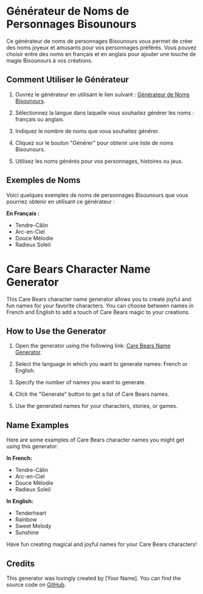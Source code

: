 # Générateur de Noms de Personnages Bisounours

Ce générateur de noms de personnages Bisounours vous permet de créer des noms joyeux et amusants pour vos personnages préférés. Vous pouvez choisir entre des noms en français et en anglais pour ajouter une touche de magie Bisounours à vos créations.

## Comment Utiliser le Générateur

1. Ouvrez le générateur en utilisant le lien suivant : [Générateur de Noms Bisounours](https://github.com/RayaneC-01/GenerateurBisounours).

2. Sélectionnez la langue dans laquelle vous souhaitez générer les noms : français ou anglais.

3. Indiquez le nombre de noms que vous souhaitez générer.

4. Cliquez sur le bouton "Générer" pour obtenir une liste de noms Bisounours.

5. Utilisez les noms générés pour vos personnages, histoires ou jeux.

## Exemples de Noms

Voici quelques exemples de noms de personnages Bisounours que vous pourriez obtenir en utilisant ce générateur :

**En Français :**

- Tendre-Câlin
- Arc-en-Ciel
- Douce Mélodie
- Radieux Soleil

# Care Bears Character Name Generator

This Care Bears character name generator allows you to create joyful and fun names for your favorite characters. You can choose between names in French and English to add a touch of Care Bears magic to your creations.

## How to Use the Generator

1. Open the generator using the following link: [Care Bears Name Generator](https://github.com/RayaneC-01/GenerateurBisounours).

2. Select the language in which you want to generate names: French or English.

3. Specify the number of names you want to generate.

4. Click the "Generate" button to get a list of Care Bears names.

5. Use the generated names for your characters, stories, or games.

## Name Examples

Here are some examples of Care Bears character names you might get using this generator:

**In French:**

- Tendre-Câlin
- Arc-en-Ciel
- Douce Mélodie
- Radieux Soleil

**In English:**

- Tenderheart
- Rainbow
- Sweet Melody
- Sunshine

Have fun creating magical and joyful names for your Care Bears characters!

## Credits

This generator was lovingly created by [Your Name]. You can find the source code on [GitHub](link-to-github-repo).
